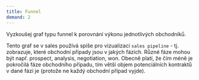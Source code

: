 ```yaml
---
title: Funnel
demand: 2
---
```


Vyzkoušej graf typu funnel k porovnání výkonu jednotlivých obchodníků.

Tento graf se v sales používá spíše pro vizualizaci `sales pipeline` - tj. zobrazuje, které obchodní případy jsou v jakých fázích. Různé fáze mohou být např. prospect, analysis, negotiation, won. Obecně platí, že čím méně je pokročilá fáze obchodního případu, tím větší objem potenciálních kontraktů v dané fázi je (protože ne každý obchodní případ vyjde).

